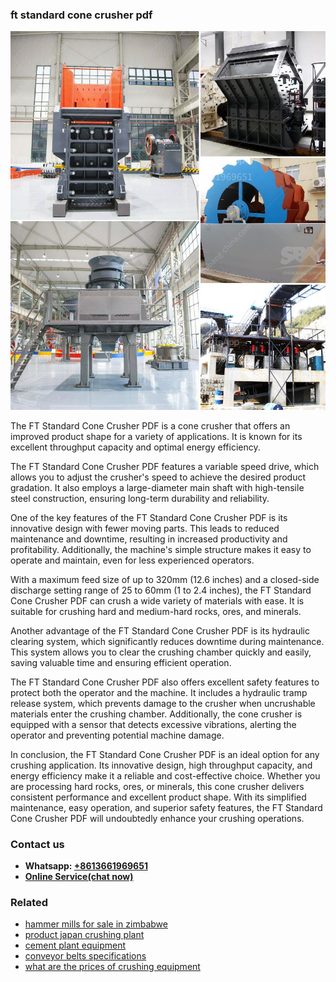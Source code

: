 <h3>ft standard cone crusher pdf</h3><img src='1708499517.jpg' alt=''><p>The FT Standard Cone Crusher PDF is a cone crusher that offers an improved product shape for a variety of applications. It is known for its excellent throughput capacity and optimal energy efficiency.</p><p>The FT Standard Cone Crusher PDF features a variable speed drive, which allows you to adjust the crusher's speed to achieve the desired product gradation. It also employs a large-diameter main shaft with high-tensile steel construction, ensuring long-term durability and reliability.</p><p>One of the key features of the FT Standard Cone Crusher PDF is its innovative design with fewer moving parts. This leads to reduced maintenance and downtime, resulting in increased productivity and profitability. Additionally, the machine's simple structure makes it easy to operate and maintain, even for less experienced operators.</p><p>With a maximum feed size of up to 320mm (12.6 inches) and a closed-side discharge setting range of 25 to 60mm (1 to 2.4 inches), the FT Standard Cone Crusher PDF can crush a wide variety of materials with ease. It is suitable for crushing hard and medium-hard rocks, ores, and minerals.</p><p>Another advantage of the FT Standard Cone Crusher PDF is its hydraulic clearing system, which significantly reduces downtime during maintenance. This system allows you to clear the crushing chamber quickly and easily, saving valuable time and ensuring efficient operation.</p><p>The FT Standard Cone Crusher PDF also offers excellent safety features to protect both the operator and the machine. It includes a hydraulic tramp release system, which prevents damage to the crusher when uncrushable materials enter the crushing chamber. Additionally, the cone crusher is equipped with a sensor that detects excessive vibrations, alerting the operator and preventing potential machine damage.</p><p>In conclusion, the FT Standard Cone Crusher PDF is an ideal option for any crushing application. Its innovative design, high throughput capacity, and energy efficiency make it a reliable and cost-effective choice. Whether you are processing hard rocks, ores, or minerals, this cone crusher delivers consistent performance and excellent product shape. With its simplified maintenance, easy operation, and superior safety features, the FT Standard Cone Crusher PDF will undoubtedly enhance your crushing operations.</p><h3>Contact us</h3><ul><li><strong>Whatsapp:&nbsp;<a href="https://wa.me/8613661969651">+8613661969651</a></strong></li><li><a href="https://swt.shibang-china.com/?git&amp;zhl&amp;ft standard cone crusher pdf"><strong>Online Service(chat now)</strong></a></li></ul><h3>Related</h3><ul><li><a href='hammer mills for sale in zimbabwe.md'>hammer mills for sale in zimbabwe</a></li><li><a href='product japan crushing plant.md'>product japan crushing plant</a></li><li><a href='cement plant equipment.md'>cement plant equipment</a></li><li><a href='conveyor belts specifications.md'>conveyor belts specifications</a></li><li><a href='what are the prices of crushing equipment.md'>what are the prices of crushing equipment</a></li></ul>